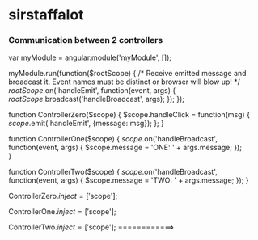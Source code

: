sirstaffalot
============
### Communication between 2 controllers

var myModule = angular.module('myModule', []);

myModule.run(function($rootScope) {
    /*
        Receive emitted message and broadcast it.
        Event names must be distinct or browser will blow up!
    */
    $rootScope.$on('handleEmit', function(event, args) {
        $rootScope.$broadcast('handleBroadcast', args);
    });
});

function ControllerZero($scope) {
    $scope.handleClick = function(msg) {
        $scope.$emit('handleEmit', {message: msg});
    };
}

function ControllerOne($scope) {
    $scope.$on('handleBroadcast', function(event, args) {
        $scope.message = 'ONE: ' + args.message;
    });        
}

function ControllerTwo($scope) {
    $scope.$on('handleBroadcast', function(event, args) {
        $scope.message = 'TWO: ' + args.message;
    });
}

ControllerZero.$inject = ['$scope'];

ControllerOne.$inject = ['$scope'];

ControllerTwo.$inject = ['$scope'];
============> 


